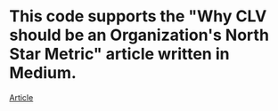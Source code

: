 # This code supports the "Why CLV should be an Organization's North Star Metric" article written in Medium.
[Article](https://medium.com/@chanalytics.ai/why-clv-should-be-an-organizations-north-star-metric-fd275a95cc28)
